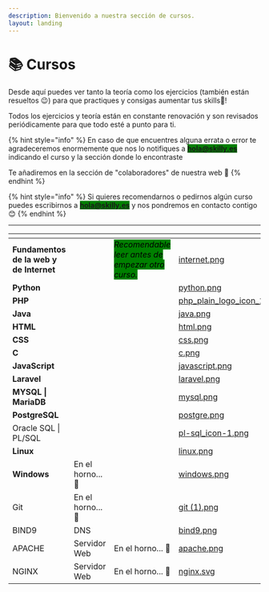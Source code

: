 ```yaml
---
description: Bienvenido a nuestra sección de cursos.
layout: landing
---
```


# 📚 Cursos

Desde aquí puedes ver tanto la teoría como los ejercicios (también están resueltos 😉) para que practiques y consigas aumentar tus skills🚀!

Todos los ejercicios y teoría están en constante renovación y son revisados periódicamente para que todo esté a punto para ti.&#x20;

{% hint style="info" %}
En caso de que encuentres alguna errata o error te agradeceremos enormemente que nos lo notifiques a <mark style="background-color:green;">**hola@skilly.es**</mark>  indicando el curso  y la sección donde lo encontraste

Te añadiremos en la sección de "colaboradores" de nuestra web 💚
{% endhint %}

{% hint style="info" %}
Si quieres recomendarnos o pedirnos algún curso puedes escribirnos a <mark style="background-color:green;">**hola@skilly.es**</mark> y nos pondremos en contacto contigo 😊
{% endhint %}

***

<table data-view="cards"><thead><tr><th></th><th></th><th></th><th data-hidden data-card-cover data-type="files"></th><th data-hidden data-card-target data-type="content-ref"></th></tr></thead><tbody><tr><td><strong>Fundamentos de la web y de Internet</strong></td><td></td><td><em><mark style="background-color:green;">Recomendable leer antes de empezar otro curso.</mark></em></td><td><a href=".gitbook/assets/internet.png">internet.png</a></td><td><a href="https://skilly.gitbook.io/fundamentos-de-la-web-e-internet/">https://skilly.gitbook.io/fundamentos-de-la-web-e-internet/</a></td></tr><tr><td><strong>Python</strong></td><td></td><td></td><td><a href=".gitbook/assets/python.png">python.png</a></td><td><a href="https://skilly.gitbook.io/python/">https://skilly.gitbook.io/python/</a></td></tr><tr><td><strong>PHP</strong></td><td></td><td></td><td><a href=".gitbook/assets/php_plain_logo_icon_146397.png">php_plain_logo_icon_146397.png</a></td><td><a href="https://skilly.gitbook.io/php">https://skilly.gitbook.io/php</a></td></tr><tr><td><strong>Java</strong></td><td></td><td></td><td><a href=".gitbook/assets/java.png">java.png</a></td><td><a href="https://skilly.gitbook.io/java/">https://skilly.gitbook.io/java/</a></td></tr><tr><td><strong>HTML</strong></td><td></td><td></td><td><a href=".gitbook/assets/html.png">html.png</a></td><td><a href="https://skilly.gitbook.io/html/">https://skilly.gitbook.io/html/</a></td></tr><tr><td><strong>CSS</strong></td><td></td><td></td><td><a href=".gitbook/assets/css.png">css.png</a></td><td></td></tr><tr><td><strong>C</strong></td><td></td><td></td><td><a href=".gitbook/assets/c.png">c.png</a></td><td><a href="https://skilly.gitbook.io/c/">https://skilly.gitbook.io/c/</a></td></tr><tr><td><strong>JavaScript</strong></td><td></td><td></td><td><a href=".gitbook/assets/javascript.png">javascript.png</a></td><td><a href="https://skilly.gitbook.io/javascript/">https://skilly.gitbook.io/javascript/</a></td></tr><tr><td><strong>Laravel</strong></td><td></td><td></td><td><a href=".gitbook/assets/laravel.png">laravel.png</a></td><td><a href="https://skilly.gitbook.io/laravel/">https://skilly.gitbook.io/laravel/</a></td></tr><tr><td><strong>MYSQL | MariaDB</strong></td><td></td><td></td><td><a href=".gitbook/assets/mysql.png">mysql.png</a></td><td><a href="https://skilly.gitbook.io/mysql/">https://skilly.gitbook.io/mysql/</a></td></tr><tr><td><strong>PostgreSQL</strong></td><td></td><td></td><td><a href=".gitbook/assets/postgre.png">postgre.png</a></td><td><a href="https://skilly.gitbook.io/postgresql/">https://skilly.gitbook.io/postgresql/</a></td></tr><tr><td>Oracle SQL | PL/SQL</td><td></td><td></td><td><a href=".gitbook/assets/pl-sql_icon-1.png">pl-sql_icon-1.png</a></td><td></td></tr><tr><td><strong>Linux</strong></td><td></td><td></td><td><a href=".gitbook/assets/linux.png">linux.png</a></td><td><a href="https://skilly.gitbook.io/linux/">https://skilly.gitbook.io/linux/</a></td></tr><tr><td><strong>Windows</strong></td><td>En el horno... 🥧</td><td></td><td><a href=".gitbook/assets/windows.png">windows.png</a></td><td><a href="https://skilly.gitbook.io/windows/">https://skilly.gitbook.io/windows/</a></td></tr><tr><td>Git</td><td>En el horno... 🥧</td><td></td><td><a href=".gitbook/assets/git (1).png">git (1).png</a></td><td></td></tr><tr><td>BIND9</td><td>DNS</td><td></td><td><a href=".gitbook/assets/bind9.png">bind9.png</a></td><td><a href="https://skilly.gitbook.io/inicio-15">https://skilly.gitbook.io/inicio-15</a></td></tr><tr><td>APACHE</td><td>Servidor Web</td><td>En el horno... 🥧</td><td><a href=".gitbook/assets/apache.png">apache.png</a></td><td></td></tr><tr><td>NGINX</td><td>Servidor Web</td><td>En el horno... 🥧</td><td><a href=".gitbook/assets/nginx.svg">nginx.svg</a></td><td></td></tr></tbody></table>

